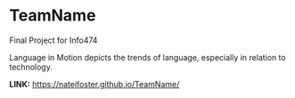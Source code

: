 # TeamName
Final Project for Info474

Language in Motion depicts the trends of language, especially in relation to technology.

**LINK:** https://natejfoster.github.io/TeamName/